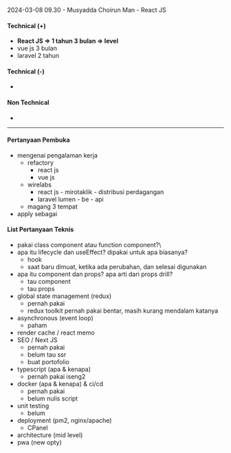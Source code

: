 2024-03-08 09.30 - Musyadda Choirun Man - React JS

#### Technical (+) 

- **React JS => 1 tahun 3 bulan => level**  
- vue js 3 bulan
- laravel 2 tahun

#### Technical (-)  

- 

#### Non Technical  

- 

---

#### Pertanyaan Pembuka

- mengenai pengalaman kerja  
	- refactory
		- react js
		- vue js
	- wirelabs
		- react js - mirotaklik - distribusi perdagangan
		- laravel lumen - be - api
	- magang 3 tempat
- apply sebagai


#### List Pertanyaan Teknis

- pakai class component atau function component?\
- apa itu lifecycle dan useEffect? dipakai untuk apa biasanya?
	- hook
	- saat baru dimuat, ketika ada perubahan, dan selesai digunakan
- apa itu component dan props? apa arti dari props drill?
	- tau component
	- tau props
- global state management (redux)  
	- pernah pakai 
	- redux toolkit pernah pakai bentar, masih kurang mendalam katanya
- asynchronous (event loop)  
	- paham
- render cache / react memo  
- SEO / Next JS  
	- pernah pakai
	- belum tau ssr
	- buat portofolio 
- typescript (apa & kenapa)
	- pernah pakai iseng2  
- docker (apa & kenapa) & ci/cd
	- pernah pakai
	- belum nulis script  
- unit testing  
	- belum
- deployment (pm2, nginx/apache)  
	- CPanel
- architecture (mid level)  
- pwa (new opty)